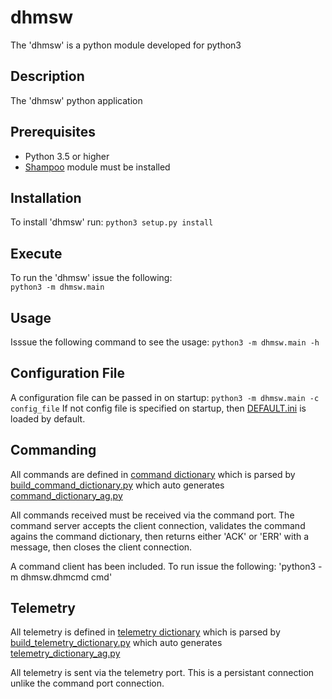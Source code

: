 # dhmsw
The 'dhmsw' is a python module developed for python3

## Description
The 'dhmsw' python application 

## Prerequisites
* Python 3.5 or higher
* [Shampoo](../shampoo) module must be installed

## Installation
To install 'dhmsw' run: `python3 setup.py install`

##  Execute
To run the 'dhmsw' issue the following:  
`python3 -m dhmsw.main`

## Usage
Isssue the following command to see the usage:  `python3 -m dhmsw.main -h`

## Configuration File
A configuration file can be passed in on startup: `python3 -m dhmsw.main -c config_file`
If not config file is specified on startup, then [DEFAULT.ini](dhmsw/DEFAULT.ini) is loaded by default.

## Commanding
All commands are defined in [command dictionary](config/command_dictionary.xml) which is parsed by [build_command_dictionary.py](config/build_command_dictionary.py) which auto generates [command_dictionary_ag.py](dhmsw/command_dictionary_ag.py)

All commands received must be received via the command port.  The command server accepts the client connection, validates the command agains the command dictionary, then returns either 'ACK' or 'ERR' with a message, then closes the client connection.

A command client has been included.  To run issue the following:  'python3 -m dhmsw.dhmcmd cmd'

## Telemetry
All telemetry is defined in [telemetry dictionary](config/telemetry_dictionary.xml) which is parsed by [build_telemetry_dictionary.py](config/build_telemetry_dictionary.py) which auto generates [telemetry_dictionary_ag.py](dhmsw/telemetry_dictionary_ag.py)

All telemetry is sent via the telemetry port.  This is a persistant connection unlike the command port connection.

